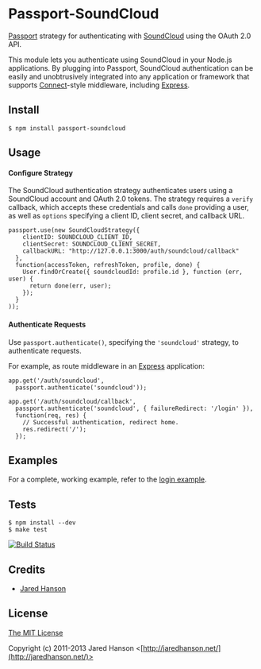 # Passport-SoundCloud

[Passport](https://github.com/jaredhanson/passport) strategy for authenticating
with [SoundCloud](http://soundcloud.com/) using the OAuth 2.0 API.

This module lets you authenticate using SoundCloud in your Node.js applications.
By plugging into Passport, SoundCloud authentication can be easily and
unobtrusively integrated into any application or framework that supports
[Connect](http://www.senchalabs.org/connect/)-style middleware, including
[Express](http://expressjs.com/).

## Install

    $ npm install passport-soundcloud

## Usage

#### Configure Strategy

The SoundCloud authentication strategy authenticates users using a SoundCloud
account and OAuth 2.0 tokens.  The strategy requires a `verify` callback, which
accepts these credentials and calls `done` providing a user, as well as
`options` specifying a client ID, client secret, and callback URL.

    passport.use(new SoundCloudStrategy({
        clientID: SOUNDCLOUD_CLIENT_ID,
        clientSecret: SOUNDCLOUD_CLIENT_SECRET,
        callbackURL: "http://127.0.0.1:3000/auth/soundcloud/callback"
      },
      function(accessToken, refreshToken, profile, done) {
        User.findOrCreate({ soundcloudId: profile.id }, function (err, user) {
          return done(err, user);
        });
      }
    ));

#### Authenticate Requests

Use `passport.authenticate()`, specifying the `'soundcloud'` strategy, to
authenticate requests.

For example, as route middleware in an [Express](http://expressjs.com/)
application:

    app.get('/auth/soundcloud',
      passport.authenticate('soundcloud'));

    app.get('/auth/soundcloud/callback', 
      passport.authenticate('soundcloud', { failureRedirect: '/login' }),
      function(req, res) {
        // Successful authentication, redirect home.
        res.redirect('/');
      });

## Examples

For a complete, working example, refer to the [login example](https://github.com/jaredhanson/passport-soundcloud/tree/master/examples/login).

## Tests

    $ npm install --dev
    $ make test

[![Build Status](https://secure.travis-ci.org/jaredhanson/passport-soundcloud.png)](http://travis-ci.org/jaredhanson/passport-soundcloud)

## Credits

  - [Jared Hanson](http://github.com/jaredhanson)

## License

[The MIT License](http://opensource.org/licenses/MIT)

Copyright (c) 2011-2013 Jared Hanson <[http://jaredhanson.net/](http://jaredhanson.net/)>
